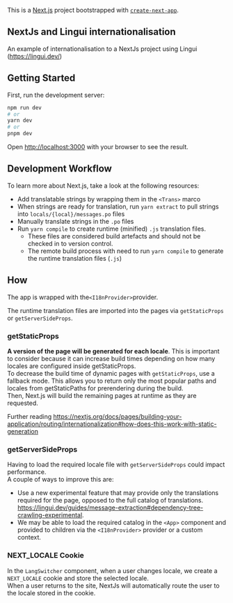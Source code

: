 This is a [Next.js](https://nextjs.org/) project bootstrapped with [`create-next-app`](https://github.com/vercel/next.js/tree/canary/packages/create-next-app).

## NextJs and Lingui internationalisation

An example of internationalisation to a NextJs project using Lingui (https://lingui.dev/)

## Getting Started

First, run the development server:

```bash
npm run dev
# or
yarn dev
# or
pnpm dev
```

Open [http://localhost:3000](http://localhost:3000) with your browser to see the result.


## Development Workflow

To learn more about Next.js, take a look at the following resources:

- Add translatable strings by wrapping them in the `<Trans>` marco
- When strings are ready for translation, run `yarn extract` to pull strings into `locals/{local}/messages.po` files
- Manually translate strings in the `.po` files
- Run `yarn compile` to create runtime (minified) `.js` translation files. 
  - These files are considered build artefacts and should not be checked in to version control.
  - The remote build process with need to run `yarn compile` to generate the runtime translation files (`.js`)


## How

The app is wrapped with the`<I18nProvider>`provider.

The runtime translation files are imported into the pages via `getStaticProps` or `getServerSideProps`.

### getStaticProps

**A version of the page will be generated for each locale**. This is important to consider because it can increase build times depending on how many locales are configured inside getStaticProps.\
To decrease the build time of dynamic pages with `getStaticProps`, use a fallback mode.
This allows you to return only the most popular paths and locales from getStaticPaths for prerendering during the build.\
Then, Next.js will build the remaining pages at runtime as they are requested.

Further reading https://nextjs.org/docs/pages/building-your-application/routing/internationalization#how-does-this-work-with-static-generation

### getServerSideProps

Having to load the required locale file with `getServerSideProps` could impact performance.\
A couple of ways to improve this are:
 - Use a new experimental feature that may provide only the translations required for the page, opposed to the full catalog of translations. https://lingui.dev/guides/message-extraction#dependency-tree-crawling-experimental.
 - We may be able to load the required catalog in the `<App>` component and provided to children via the `<I18nProvider>` provider or a custom context.

### NEXT_LOCALE Cookie

In the `LangSwitcher` component, when a user changes locale, we create a `NEXT_LOCALE` cookie and store the selected locale.\
When a user returns to the site, NextJs will automatically route the user to the locale stored in the cookie.

